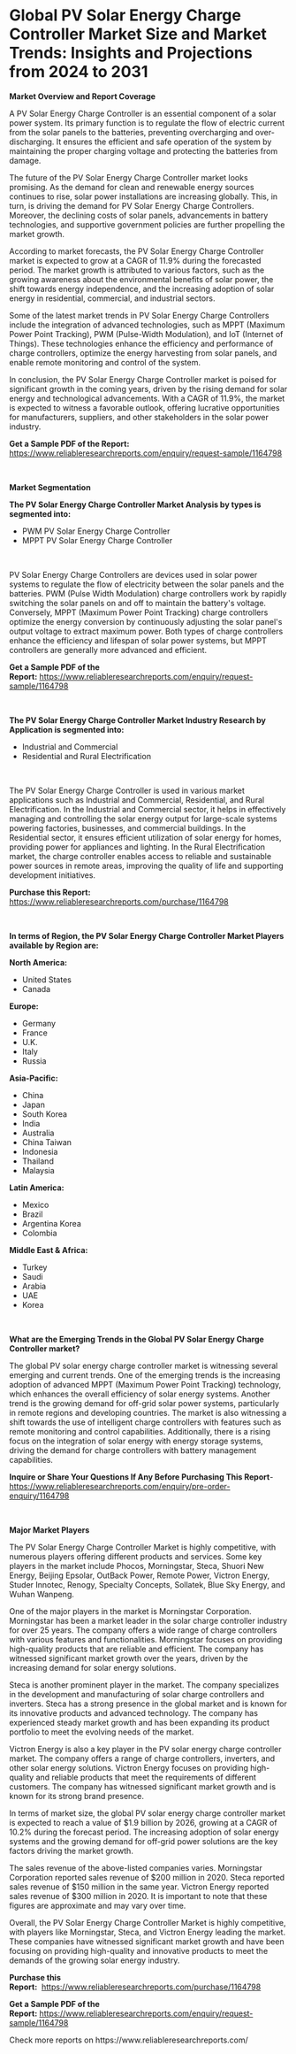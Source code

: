 <p><h1>Global PV Solar Energy Charge Controller Market Size and Market Trends: Insights and Projections from 2024 to 2031</h1></p><p><strong>Market Overview and Report Coverage</strong></p>
<p><p>A PV Solar Energy Charge Controller is an essential component of a solar power system. Its primary function is to regulate the flow of electric current from the solar panels to the batteries, preventing overcharging and over-discharging. It ensures the efficient and safe operation of the system by maintaining the proper charging voltage and protecting the batteries from damage.</p><p>The future of the PV Solar Energy Charge Controller market looks promising. As the demand for clean and renewable energy sources continues to rise, solar power installations are increasing globally. This, in turn, is driving the demand for PV Solar Energy Charge Controllers. Moreover, the declining costs of solar panels, advancements in battery technologies, and supportive government policies are further propelling the market growth.</p><p>According to market forecasts, the PV Solar Energy Charge Controller market is expected to grow at a CAGR of 11.9% during the forecasted period. The market growth is attributed to various factors, such as the growing awareness about the environmental benefits of solar power, the shift towards energy independence, and the increasing adoption of solar energy in residential, commercial, and industrial sectors.</p><p>Some of the latest market trends in PV Solar Energy Charge Controllers include the integration of advanced technologies, such as MPPT (Maximum Power Point Tracking), PWM (Pulse-Width Modulation), and IoT (Internet of Things). These technologies enhance the efficiency and performance of charge controllers, optimize the energy harvesting from solar panels, and enable remote monitoring and control of the system.</p><p>In conclusion, the PV Solar Energy Charge Controller market is poised for significant growth in the coming years, driven by the rising demand for solar energy and technological advancements. With a CAGR of 11.9%, the market is expected to witness a favorable outlook, offering lucrative opportunities for manufacturers, suppliers, and other stakeholders in the solar power industry.</p></p>
<p><strong>Get a Sample PDF of the Report:</strong> <a href="https://www.reliableresearchreports.com/enquiry/request-sample/1164798">https://www.reliableresearchreports.com/enquiry/request-sample/1164798</a></p>
<p>&nbsp;</p>
<p><strong>Market Segmentation</strong></p>
<p><strong>The PV Solar Energy Charge Controller Market Analysis by types is segmented into:</strong></p>
<p><ul><li>PWM PV Solar Energy Charge Controller</li><li>MPPT PV Solar Energy Charge Controller</li></ul></p>
<p>&nbsp;</p>
<p><p>PV Solar Energy Charge Controllers are devices used in solar power systems to regulate the flow of electricity between the solar panels and the batteries. PWM (Pulse Width Modulation) charge controllers work by rapidly switching the solar panels on and off to maintain the battery's voltage. Conversely, MPPT (Maximum Power Point Tracking) charge controllers optimize the energy conversion by continuously adjusting the solar panel's output voltage to extract maximum power. Both types of charge controllers enhance the efficiency and lifespan of solar power systems, but MPPT controllers are generally more advanced and efficient.</p></p>
<p><strong>Get a Sample PDF of the Report:</strong>&nbsp;<a href="https://www.reliableresearchreports.com/enquiry/request-sample/1164798">https://www.reliableresearchreports.com/enquiry/request-sample/1164798</a></p>
<p>&nbsp;</p>
<p><strong>The PV Solar Energy Charge Controller Market Industry Research by Application is segmented into:</strong></p>
<p><ul><li>Industrial and Commercial</li><li>Residential and Rural Electrification</li></ul></p>
<p>&nbsp;</p>
<p><p>The PV Solar Energy Charge Controller is used in various market applications such as Industrial and Commercial, Residential, and Rural Electrification. In the Industrial and Commercial sector, it helps in effectively managing and controlling the solar energy output for large-scale systems powering factories, businesses, and commercial buildings. In the Residential sector, it ensures efficient utilization of solar energy for homes, providing power for appliances and lighting. In the Rural Electrification market, the charge controller enables access to reliable and sustainable power sources in remote areas, improving the quality of life and supporting development initiatives.</p></p>
<p><strong>Purchase this Report:</strong>&nbsp; <a href="https://www.reliableresearchreports.com/purchase/1164798">https://www.reliableresearchreports.com/purchase/1164798</a></p>
<p>&nbsp;</p>
<p><strong>In terms of Region, the PV Solar Energy Charge Controller Market Players available by Region are:</strong></p>
<p>
    <p> <strong> North America: </strong>
        <ul>
            <li>United States</li>
            <li>Canada</li>
        </ul>
        </p> 
    <p> <strong> Europe: </strong>
        <ul>
            <li>Germany</li>
            <li>France</li>
            <li>U.K.</li>
            <li>Italy</li>
            <li>Russia</li>
        </ul>
        </p> 
    <p> <strong> Asia-Pacific: </strong>
        <ul>
            <li>China</li>
            <li>Japan</li>
            <li>South Korea</li>
            <li>India</li>
            <li>Australia</li>
            <li>China Taiwan</li>
            <li>Indonesia</li>
            <li>Thailand</li>
            <li>Malaysia</li>
        </ul>
        </p> 
    <p> <strong> Latin America: </strong>
        <ul>
            <li>Mexico</li>
            <li>Brazil</li>
            <li>Argentina Korea</li>
            <li>Colombia</li>
        </ul>
        </p> 
    <p> <strong> Middle East & Africa: </strong>
        <ul>
            <li>Turkey</li>
            <li>Saudi</li>
            <li>Arabia</li>
            <li>UAE</li>
            <li>Korea</li>
        </ul>
    </p>
    </p>
<p>&nbsp;</p>
<p><strong>What are the Emerging Trends in the Global PV Solar Energy Charge Controller market?</strong></p>
<p><p>The global PV solar energy charge controller market is witnessing several emerging and current trends. One of the emerging trends is the increasing adoption of advanced MPPT (Maximum Power Point Tracking) technology, which enhances the overall efficiency of solar energy systems. Another trend is the growing demand for off-grid solar power systems, particularly in remote regions and developing countries. The market is also witnessing a shift towards the use of intelligent charge controllers with features such as remote monitoring and control capabilities. Additionally, there is a rising focus on the integration of solar energy with energy storage systems, driving the demand for charge controllers with battery management capabilities.</p></p>
<p><strong>Inquire or Share Your Questions If Any Before Purchasing This Report</strong>- <a href="https://www.reliableresearchreports.com/enquiry/pre-order-enquiry/1164798">https://www.reliableresearchreports.com/enquiry/pre-order-enquiry/1164798</a></p>
<p>&nbsp;</p>
<p><strong>Major Market Players</strong></p>
<p><p>The PV Solar Energy Charge Controller Market is highly competitive, with numerous players offering different products and services. Some key players in the market include Phocos, Morningstar, Steca, Shuori New Energy, Beijing Epsolar, OutBack Power, Remote Power, Victron Energy, Studer Innotec, Renogy, Specialty Concepts, Sollatek, Blue Sky Energy, and Wuhan Wanpeng.</p><p>One of the major players in the market is Morningstar Corporation. Morningstar has been a market leader in the solar charge controller industry for over 25 years. The company offers a wide range of charge controllers with various features and functionalities. Morningstar focuses on providing high-quality products that are reliable and efficient. The company has witnessed significant market growth over the years, driven by the increasing demand for solar energy solutions.</p><p>Steca is another prominent player in the market. The company specializes in the development and manufacturing of solar charge controllers and inverters. Steca has a strong presence in the global market and is known for its innovative products and advanced technology. The company has experienced steady market growth and has been expanding its product portfolio to meet the evolving needs of the market.</p><p>Victron Energy is also a key player in the PV solar energy charge controller market. The company offers a range of charge controllers, inverters, and other solar energy solutions. Victron Energy focuses on providing high-quality and reliable products that meet the requirements of different customers. The company has witnessed significant market growth and is known for its strong brand presence.</p><p>In terms of market size, the global PV solar energy charge controller market is expected to reach a value of $1.9 billion by 2026, growing at a CAGR of 10.2% during the forecast period. The increasing adoption of solar energy systems and the growing demand for off-grid power solutions are the key factors driving the market growth.</p><p>The sales revenue of the above-listed companies varies. Morningstar Corporation reported sales revenue of $200 million in 2020. Steca reported sales revenue of $150 million in the same year. Victron Energy reported sales revenue of $300 million in 2020. It is important to note that these figures are approximate and may vary over time.</p><p>Overall, the PV Solar Energy Charge Controller Market is highly competitive, with players like Morningstar, Steca, and Victron Energy leading the market. These companies have witnessed significant market growth and have been focusing on providing high-quality and innovative products to meet the demands of the growing solar energy industry.</p></p>
<p><strong>Purchase this Report:</strong>&nbsp;&nbsp;<a href="https://www.reliableresearchreports.com/purchase/1164798">https://www.reliableresearchreports.com/purchase/1164798</a></p>
<p></p>
<p><strong>Get a Sample PDF of the Report:</strong>&nbsp;<a href="https://www.reliableresearchreports.com/enquiry/request-sample/1164798">https://www.reliableresearchreports.com/enquiry/request-sample/1164798</a></p>
<p>Check more reports on https://www.reliableresearchreports.com/</p>